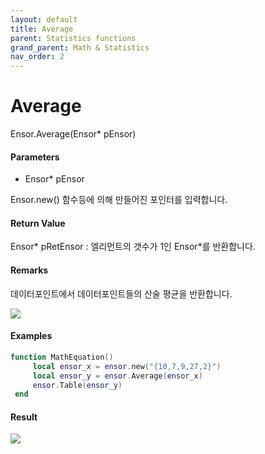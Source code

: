 ```yaml
---
layout: default
title: Average
parent: Statistics functions
grand_parent: Math & Statistics
nav_order: 2
---
```


# Average

Ensor.Average\(Ensor\* pEnsor\)

#### Parameters

* Ensor\* pEnsor

Ensor.new\(\) 함수등에 의해 만들어진 포인터를 입력합니다.

#### Return Value

Ensor\* pRetEnsor : 엘리먼트의 갯수가 1인 Ensor\*를 반환합니다.

#### Remarks

데이터포인트에서 데이터포인트들의 산술 평균을 반환합니다.

![](/StatisticsAPI/AverageFunc.png)

#### Examples

```lua
function MathEquation()
     local ensor_x = ensor.new("{10,7,9,27,2}")
     local ensor_y = ensor.Average(ensor_x)
     ensor.Table(ensor_y)
 end
```

#### Result

![](/StatisticsAPI/AverageResultTable.png)

